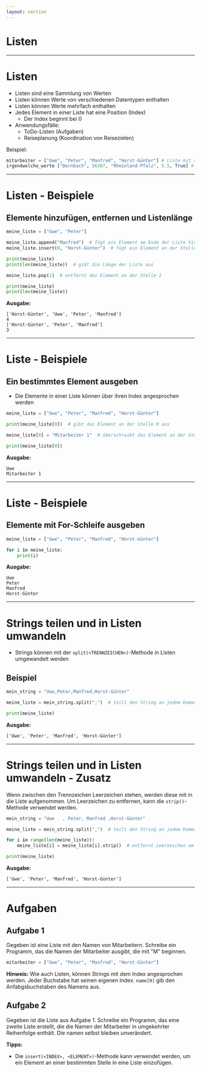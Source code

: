 ```yaml
---
layout: section
---
```


# Listen

---

# Listen

- Listen sind eine Sammlung von Werten
- Listen können Werte von verschiedenen Datentypen enthalten
- Listen können Werte mehrfach enthalten
- Jedes Element in einer Liste hat eine Position (Index)
  - Der Index beginnt bei 0
- Anwendungsfälle:
  - ToDo-Listen (Aufgaben)
  - Reiseplanung (Koordination von Reisezielen)

Beispiel:

```python
mitarbeiter = ["Uwe", "Peter", "Manfred", "Horst-Günter"] # Liste mit nur Strings
irgendwelche_werte ["Dernbach", 56307, "Rheinland-Pfalz", 5.5, True] # Liste mit verschiedenen Datentypen
```

---

# Listen - Beispiele

## Elemente hinzufügen, entfernen und Listenlänge

```python
meine_liste = ["Uwe", "Peter"]

meine_liste.append("Manfred")  # fügt ein Element am Ende der Liste hinzu
meine_liste.insert(0, "Horst-Günter")  # fügt ein Element an der Stelle 0 ein

print(meine_liste)
print(len(meine_liste))  # gibt die Länge der Liste aus

meine_liste.pop(1)  # entfernt das Element an der Stelle 1

print(meine_liste)
print(len(meine_liste))
```

**Ausgabe:**

```text
['Horst-Günter', 'Uwe', 'Peter', 'Manfred']
4
['Horst-Günter', 'Peter', 'Manfred']
3
```

---

# Liste - Beispiele

## Ein bestimmtes Element ausgeben

- Die Elemente in einer Liste können über ihren Index angesprochen werden

```python
meine_liste = ["Uwe", "Peter", "Manfred", "Horst-Günter"]

print(meine_liste[0])  # gibt das Element an der Stelle 0 aus

meine_liste[0] = "Mitarbeiter 1"  # überschreibt das Element an der Stelle 0

print(meine_liste[0])
```

**Ausgabe:**

```
Uwe
Mitarbeiter 1
```

---

# Liste - Beispiele

## Elemente mit For-Schleife ausgeben

```python
meine_liste = ["Uwe", "Peter", "Manfred", "Horst-Günter"]

for i in meine_liste:
    print(i)
```

**Ausgabe:**

```
Uwe
Peter
Manfred
Horst-Günter
```

---

# Strings teilen und in Listen umwandeln

- Strings können mit der `split(<TRENNZEICHEN>)`-Methode in Listen umgewandelt werden

## Beispiel

```python
mein_string = "Uwe,Peter,Manfred,Horst-Günter"

meine_liste = mein_string.split(",")  # teilt den String an jedem Komma

print(meine_liste)
```

**Ausgabe:**

```
['Uwe', 'Peter', 'Manfred', 'Horst-Günter']
```

---

# Strings teilen und in Listen umwandeln - Zusatz

Wenn zwischen den Trennzeichen Leerzeichen stehen, werden diese mit in die Liste aufgenommen.
Um Leerzeichen zu entfernen, kann die `strip()`-Methode verwendet werden.

```python
mein_string = "Uwe   , Peter, Manfred ,Horst-Günter"

meine_liste = mein_string.split(",")  # teilt den String an jedem Komma

for i in range(len(meine_liste)):
    meine_liste[i] = meine_liste[i].strip()  # entfernt Leerzeichen am Anfang und Ende

print(meine_liste)
```

**Ausgabe:**

```
['Uwe', 'Peter', 'Manfred', 'Horst-Günter']
```

---

# Aufgaben

## Aufgabe 1

Gegeben ist eine Liste mit den Namen von Mitarbeitern. Schreibe ein Programm, das die Namen der Mitarbeiter ausgibt, die mit "M" beginnen.

```python
mitarbeiter = ["Uwe", "Peter", "Manfred", "Horst-Günter"]
```

**Hinweis:** Wie auch Listen, können Strings mit dem Index angesprochen werden. Jeder Buchstabe hat seinen eigenen Index. `name[0]` gib den Anfabgsbuchstaben des Namens aus.

## Aufgabe 2

Gegeben ist die Liste aus Aufgabe 1. Schreibe ein Programm, das eine zweite Liste erstellt, die die Namen der Mitarbeiter in umgekehrter Reihenfolge enthält. Die namen selbst bleiben unverändert.

**Tipps:**

- Die `insert(<INDEX>, <ELEMENT>)`-Methode kann verwendet werden, um ein Element an einer bestimmten Stelle in eine Liste einzufügen.
